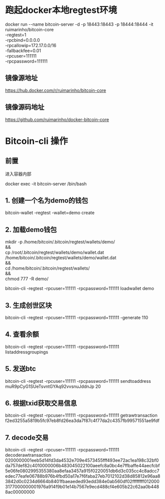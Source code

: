 # 跑起docker本地regtest环境

docker run --name bitcoin-server -d -p 18443:18443 -p 18444:18444 -it ruimarinho/bitcoin-core \
-regtest=1 \
-rpcbind=0.0.0.0 \
-rpcallowip=172.17.0.0/16 \
-fallbackfee=0.01 \
-rpcuser=111111 \
-rpcpassword=111111

## 镜像源地址

https://hub.docker.com/r/ruimarinho/bitcoin-core

## 镜像源码地址

https://github.com/ruimarinho/docker-bitcoin-core

# Bitcoin-cli 操作

## 前置

进入容器内部

docker exec -it bitcoin-server /bin/bash


## 1. 创建一个名为demo的钱包

bitcoin-wallet -regtest -wallet=demo create

## 2. 加载demo钱包

mkdir -p /home/bitcoin/.bitcoin/regtest/wallets/demo/ \
    && \
    cp /root/.bitcoin/regtest/wallets/demo/wallet.dat /home/bitcoin/.bitcoin/regtest/wallets/demo/wallet.dat \
    && \
    cd  /home/bitcoin/.bitcoin/regtest/wallets/ \
    && \
    chmod 777 -R demo/

bitcoin-cli -regtest -rpcuser=111111 -rpcpassword=111111 loadwallet demo

## 3. 生成创世区块

bitcoin-cli -regtest  -rpcuser=111111 -rpcpassword=111111 -generate 110


## 4. 查看余额

bitcoin-cli -regtest -rpcuser=111111 -rpcpassword=111111 listaddressgroupings

## 5. 发送btc

bitcoin-cli -regtest -rpcuser=111111 -rpcpassword=111111 sendtoaddress muR9pCyG1SUeTsvntGYAq92vvsnuJddnJp 20

## 6. 根据txid获取交易信息
bitcoin-cli -regtest -rpcuser=111111 -rpcpassword=111111 getrawtransaction f2ed3255a5819b5fc97eb8fd26ea3da7f87c4f77da2c4357fb99571551ae9fdf

## 7. decode交易
bitcoin-cli -regtest -rpcuser=111111 -rpcpassword=111111 decoderawtransaction 0200000001eeb5d14fd3da4532e709e4573455fff493ee72ac1ea198c32bf0da757def82c4010000006b483045022100aeefc8a0bc4e7ffbaffe44aecfcbf5e06fe0802995355380aa8efaa3457a915f0220051db6d3c035cc4c8adcc7edec77eafe06788b976b4fbd50a17e7f6faba27eb7012102d38d85812e96aa83842d0c0234d6664b8401fbaeaeded93edd384e0ab560df02ffffffff0120003177000000001976a914f9b01e14b7567e9ecd488cf4e605b22c62aa0b4488ac00000000


